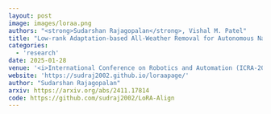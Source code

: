 ```yaml
---
layout: post
image: images/loraa.png
authors: "<strong>Sudarshan Rajagopalan</strong>, Vishal M. Patel"
title: "Low-rank Adaptation-based All-Weather Removal for Autonomous Navigation"
categories: 
  - 'research'
date: 2025-01-28
venue: '<i>International Conference on Robotics and Automation (ICRA-2025)</i>'
website: 'https://sudraj2002.github.io/loraapage/'
author: "Sudarshan Rajagopalan"
arxiv: https://arxiv.org/abs/2411.17814
code: https://github.com/sudraj2002/LoRA-Align
---
```

